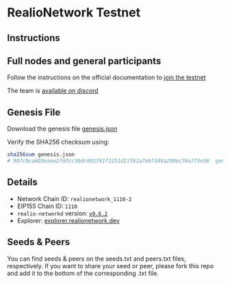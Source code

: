 # RealioNetwork Testnet

## Instructions

## Full nodes and general participants

Follow the instructions on the official documentation to [join the testnet](https://docs.realio.network/testnet/overview) 

The team is [available on discord](https://discord.gg/BUtSwwUF)

## Genesis File

Download the genesis file [genesis.json](./genesis.json)

Verify the SHA256 checksum using:

```bash
sha256sum genesis.json
# 987c9ca603eaee2fd7cc3bdc001791f2251d21f62a7eb7349a200ec76a773e58  genesis.json
```

## Details

- Network Chain ID: `realionetwork_1110-2`
- EIP155 Chain ID: `1110`
- `realio-networkd` version: [`v0.6.2`](https://github.com/realiotech/realio-network/releases)
- Explorer: [explorer.realionetwork.dev](https://explorer.k8s.stage.realio.fund/)

## Seeds & Peers

You can find seeds & peers on the seeds.txt and peers.txt files, respectively. If you want to share your seed or peer, please fork this repo and add it to the bottom of the corresponding .txt file.
